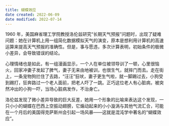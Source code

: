 ```yaml
---
title: 蝴蝶效应
date created: 2022-06-09
date modified: 2022-07-14
---
```


 1960 年，美国麻省理工学院教授洛伦兹研究“长期天气预报”问题时，出现了疑难问题：她在计算机上用一组简化数据模拟天气的演变，原本是想利用计算机的高速运算来提高天气预报的准确性。但是，事与愿违，多次计算表明，初始条件的极微小差异，会导致错误的结论。

 

 心理情绪也是如此，有一组漫画显示，一个人在单位被领导训了一顿，心里很恼火，回家冲妻子发起了脾气，妻子无来由地被训，也很生气，就摔门而去。走在街上，一条宠物狗拦住了去路，“汪汪”狂吠，妻子更生气啦，就一脚踢过去，小狗受到踢打，狂奔路过一个老人面前，把老人吓了一跳。正巧这位老人有心脏病，被突然冲出的小狗一吓，当场心脏病发作，不治身亡。

 洛伦兹发现了微小差异导致的巨大反差，她用一个形象的比喻来表达这个发现，一只小小的蝴蝶在巴西上空振动翅膀，它煽动起来的小小漩涡与其他气流汇合，可能在一个月后的美国得克萨斯州会引起一场风暴——这就是混沌学中著名的“蝴蝶效应”。
